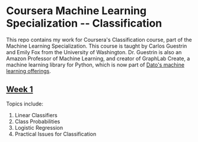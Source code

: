 # Coursera Machine Learning Specialization -- Classification #

This repo contains my work for Coursera's Classification course, part of
the Machine Learning Specialization. This course is taught by Carlos Guestrin 
and Emily Fox from the University of Washington. Dr. Guestrin is also an 
Amazon Professor of Machine Learning, and creator of GraphLab Create, a 
machine learning library for Python, which is now part of 
<a href="https://dato.com" target="_blank">Dato's machine learning offerings</a>.

## <a href="https://github.com/yorktronic/coursera-ml-classification/tree/master/w1">Week 1</a> ##

Topics include:
 
1. Linear Classifiers
2. Class Probabilities
3. Logistic Regression
4. Practical Issues for Classification
